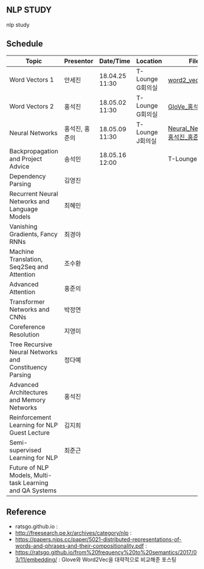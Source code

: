 ## NLP STUDY

nlp study


## Schedule

| Topic | Presentor | Date/Time | Location | File |
|-----------|----------|--------|----------|----------|
| Word Vectors 1 | 안세진 | 18.04.25 11:30 | T-Lounge G회의실 | [word2_vec_안세진](cs224n/word2vec_안세진.pdf) |
| Word Vectors 2 | 홍석진 | 18.05.02 11:30  | T-Lounge G회의실 | [GloVe_홍석진](cs224n/Lecture3_GloVe_홍석진.pdf) |
| Neural Networks | 홍석진, 홍준의 | 18.05.09 11:30  | T-Lounge J회의실 | [Neural_Networks_홍석진_홍준의](cs224n/Lecture4_Neural_Networks_홍석진_홍준의.pdf) |
| Backpropagation and Project Advice | 송석민 | 18.05.16 12:00  |  | T-Lounge H |
| Dependency Parsing | 김영진 |  |  |  |
| Recurrent Neural Networks and Language Models | 최혜민 |  |  |  |
| Vanishing Gradients, Fancy RNNs | 최경아 |  |  |  |
| Machine Translation, Seq2Seq and Attention | 조수환 |  |  |  |
| Advanced Attention | 홍준의 |  |  |  |
| Transformer Networks and CNNs | 박정연 |  |  |  |
| Coreference Resolution | 지영미 |  |  |  |
| Tree Recursive Neural Networks and Constituency Parsing | 정다예 |  |  |  |
| Advanced Architectures and Memory Networks | 홍석진 |  |  |  |
| Reinforcement Learning for NLP Guest Lecture | 김지희 |  |  |  |
| Semi-supervised Learning for NLP | 최준근 |  |  |  |
| Future of NLP Models, Multi-task Learning and QA Systems |  |  |  |  |


## Reference

- ratsgo.github.io
:
- http://freesearch.pe.kr/archives/category/nlp
: 
- https://papers.nips.cc/paper/5021-distributed-representations-of-words-and-phrases-and-their-compositionality.pdf
: 
- https://ratsgo.github.io/from%20frequency%20to%20semantics/2017/03/11/embedding/
: Glove와 Word2Vec을 대략적으로 비교해준 포스팅



